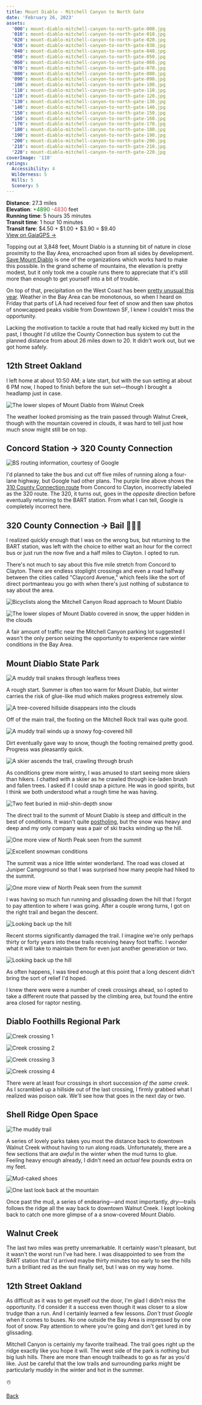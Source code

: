 ```yaml
---
title: Mount Diablo - Mitchell Canyon to North Gate
date: 'February 26, 2023'
assets:
  '000': mount-diablo-mitchell-canyon-to-north-gate-000.jpg
  '010': mount-diablo-mitchell-canyon-to-north-gate-010.jpg
  '020': mount-diablo-mitchell-canyon-to-north-gate-020.jpg
  '030': mount-diablo-mitchell-canyon-to-north-gate-030.jpg
  '040': mount-diablo-mitchell-canyon-to-north-gate-040.jpg
  '050': mount-diablo-mitchell-canyon-to-north-gate-050.jpg
  '060': mount-diablo-mitchell-canyon-to-north-gate-060.jpg
  '070': mount-diablo-mitchell-canyon-to-north-gate-070.jpg
  '080': mount-diablo-mitchell-canyon-to-north-gate-080.jpg
  '090': mount-diablo-mitchell-canyon-to-north-gate-090.jpg
  '100': mount-diablo-mitchell-canyon-to-north-gate-100.jpg
  '110': mount-diablo-mitchell-canyon-to-north-gate-110.jpg
  '120': mount-diablo-mitchell-canyon-to-north-gate-120.jpg
  '130': mount-diablo-mitchell-canyon-to-north-gate-130.jpg
  '140': mount-diablo-mitchell-canyon-to-north-gate-140.jpg
  '150': mount-diablo-mitchell-canyon-to-north-gate-150.jpg
  '160': mount-diablo-mitchell-canyon-to-north-gate-160.jpg
  '170': mount-diablo-mitchell-canyon-to-north-gate-170.jpg
  '180': mount-diablo-mitchell-canyon-to-north-gate-180.jpg
  '190': mount-diablo-mitchell-canyon-to-north-gate-190.jpg
  '200': mount-diablo-mitchell-canyon-to-north-gate-200.jpg
  '210': mount-diablo-mitchell-canyon-to-north-gate-210.jpg
  '220': mount-diablo-mitchell-canyon-to-north-gate-220.jpg
coverImage: '110'
ratings:
  Accessibility: 4
  Wilderness: 5
  Hills: 5
  Scenery: 5
---
```


<span data-behavior="introduction"></span>

**Distance**: 27.3 miles<br>
**Elevation**: <span style="color:green">+4890</span> <span style="color:#ca4747">-4830</span> feet<br>
**Running time**: 5 hours 35 minutes<br>
**Transit time**: 1 hour 10 minutes<br>
**Transit fare**: $4.50 + $1.00 + $3.90 = $9.40<br>
[View on GaiaGPS →](https://www.gaiagps.com/public/HRMfqYshRELHjLTpyFbToSxN)

Topping out at 3,848 feet, Mount Diablo is a stunning bit of nature in close proximity to the Bay Area, encroached upon from all sides by development. [Save Mount Diablo](https://savemountdiablo.org/) is one of the organizations which works hard to make this possible. In the grand scheme of mountains, the elevation is pretty modest, but it only took me a couple runs there to appreciate that it's still more than enough to get yourself into a bit of trouble.

On top of that, precipitation on the West Coast has been [pretty unusual this year](https://ggweather.com/seasonal_rain.htm). Weather in the Bay Area can be monotonous, so when I heard on Friday that parts of LA had received four feet of snow and then saw photos of snowcapped peaks visible from Downtown SF, I knew I couldn't miss the opportunity.

Lacking the motivation to tackle a route that had really kicked my butt in the past, I thought I'd utilize the County Connection bus system to cut the planned distance from about 26 miles down to 20. It didn't work out, but we got home safely.

<span data-behavior="anchor" data-feature-index="0" data-mile-position="0"></span>
## 12th Street Oakland

<span data-behavior="anchor" data-feature-index="0" data-mile-position="0.0"></span>
I left home at about 10:50 AM; a late start, but with the sun setting at about 6 PM now, I hoped to finish before the sun set—though I brought a headlamp just in case.

<span data-behavior="anchor" data-feature-index="0" data-mile-position="14.0"></span>
![The lower slopes of Mount Diablo from Walnut Creek](mount-diablo-mitchell-canyon-to-north-gate-000.jpg)

The weather looked promising as the train passed through Walnut Creek, though with the mountain covered in clouds, it was hard to tell just how much snow might still be on top.

<span data-behavior="anchor" data-feature-index="1" data-mile-position="0"></span>
## Concord Station &rarr; 320 County Connection

<span data-behavior="anchor" data-feature-index="1" data-mile-position="0"></span>
![BS routing information, courtesy of Google](mount-diablo-mitchell-canyon-to-north-gate-010.jpg)

I'd planned to take the bus and cut off five miles of running along a four-lane highway, but Google had other plans. The purple line above shows the [310 County Connection route](https://countyconnection.com/map/) from Concord to Clayton, incorrectly labeled as the 320 route. The 320, it turns out, goes in the *opposite* direction before eventually returning to the BART station. From what I can tell, Google is completely incorrect here.

<span data-behavior="anchor" data-feature-index="2" data-mile-position="0"></span>
## 320 County Connection &rarr; Bail 🤦🏻‍♂️

<span data-behavior="anchor" data-feature-index="2" data-mile-position="0.25"></span>
I realized quickly enough that I was on the wrong bus, but returning to the BART station, was left with the choice to either wait an hour for the correct bus or just run the now five and a half miles to Clayton. I opted to run.

<span data-behavior="anchor" data-feature-index="2" data-mile-position="3.5"></span>
There's not much to say about this five mile stretch from Concord to Clayton. There are endless stoplight crossings and even a road halfway between the cities called "Claycord Avenue," which feels like the sort of direct portmanteau you go with when there's just nothing of substance to say about the area.

<span data-behavior="anchor" data-feature-index="2" data-mile-position="6.8"></span>
![Bicyclists along the Mitchell Canyon Road approach to Mount Diablo](mount-diablo-mitchell-canyon-to-north-gate-040.jpg)

![The lower slopes of Mount Diablo covered in snow, the upper hidden in the clouds](mount-diablo-mitchell-canyon-to-north-gate-030.jpg)

A fair amount of traffic near the Mitchell Canyon parking lot suggested I wasn't the only person seizing the opportunity to experience rare winter conditions in the Bay Area.

<span data-behavior="anchor" data-feature-index="2" data-mile-position="7.3" data-split></span>
## Mount Diablo State Park

<span data-behavior="anchor" data-feature-index="2" data-mile-position="7.6"></span>
![A muddy trail snakes through leafless trees](mount-diablo-mitchell-canyon-to-north-gate-050.jpg)

A rough start. Summer is often too warm for Mount Diablo, but winter carries the risk of glue-like mud which makes progress extremely slow.

<span data-behavior="anchor" data-feature-index="2" data-mile-position="8.9"></span>
![A tree-covered hillside disappears into the clouds](mount-diablo-mitchell-canyon-to-north-gate-060.jpg)

Off of the main trail, the footing on the Mitchell Rock trail was quite good.

<span data-behavior="anchor" data-feature-index="2" data-mile-position="10.5"></span>
![A muddy trail winds up a snowy fog-covered hill](mount-diablo-mitchell-canyon-to-north-gate-070.jpg)

Dirt eventually gave way to snow, though the footing remained pretty good. Progress was pleasantly quick.

<span data-behavior="anchor" data-feature-index="2" data-mile-position="11.6"></span>
![A skier ascends the trail, crawling through brush](mount-diablo-mitchell-canyon-to-north-gate-080.jpg)

As conditions grew more wintry, I was amused to start seeing more skiers than hikers. I chatted with a skiier as he crawled through ice-laden brush and fallen trees. I asked if I could snap a picture. He was in good spirits, but I think we both understood what a rough time he was having.

<span data-behavior="anchor" data-feature-index="2" data-mile-position="12.3"></span>
![Two feet buried in mid-shin-depth snow](mount-diablo-mitchell-canyon-to-north-gate-090.jpg)

The direct trail to the summit of Mount Diablo is steep and difficult in the best of conditions. It wasn't quite [postholing](https://www.rei.com/blog/snowsports/semi-rad-the-joy-of-postholing), but the snow was heavy and deep and my only company was a pair of ski tracks winding up the hill.

<span data-behavior="anchor" data-feature-index="2" data-mile-position="13.0"></span>
![One more view of North Peak seen from the summit](mount-diablo-mitchell-canyon-to-north-gate-110.jpg)

![Excellent snowman conditions](mount-diablo-mitchell-canyon-to-north-gate-120.jpg)

The summit was a nice little winter wonderland. The road was closed at Juniper Campground so that I was surprised how many people had hiked to the summit.

<span data-behavior="anchor" data-feature-index="2" data-mile-position="14.2"></span>
![One more view of North Peak seen from the summit](mount-diablo-mitchell-canyon-to-north-gate-130.jpg)

I was having so much fun running and glissading down the hill that I forgot to pay attention to where I was going. After a couple wrong turns, I got on the right trail and began the descent.

<span data-behavior="anchor" data-feature-index="2" data-mile-position="17.2"></span>
![Looking back up the hill](mount-diablo-mitchell-canyon-to-north-gate-150.jpg)

Recent storms significantly damaged the trail. I imagine we're only perhaps thirty or forty years into these trails receiving heavy foot traffic. I wonder what it will take to maintain them for even just another generation or two.

<span data-behavior="anchor" data-feature-index="2" data-mile-position="18.1"></span>
![Looking back up the hill](mount-diablo-mitchell-canyon-to-north-gate-140.jpg)

As often happens, I was tired enough at this point that a long descent didn't bring the sort of relief I'd hoped.

<span data-behavior="anchor" data-feature-index="2" data-mile-position="19.45"></span>
I knew there were were a number of creek crossings ahead, so I opted to take a different route that passed by the climbing area, but found the entire area closed for raptor nesting.

<span data-behavior="anchor" data-feature-index="2" data-mile-position="21.5" data-split></span>
## Diablo Foothills Regional Park

<span data-behavior="anchor" data-feature-index="2" data-mile-position="21.8"></span>
![Creek crossing 1](mount-diablo-mitchell-canyon-to-north-gate-160.jpg)

![Creek crossing 2](mount-diablo-mitchell-canyon-to-north-gate-170.jpg)

![Creek crossing 3](mount-diablo-mitchell-canyon-to-north-gate-180.jpg)

![Creek crossing 4](mount-diablo-mitchell-canyon-to-north-gate-190.jpg)

There were at least four crossings in short succession _of the same creek_. As I scrambled up a hillside out of the last crossing, I firmly grabbed what I realized was poison oak. We'll see how that goes in the next day or two.

<span data-behavior="anchor" data-feature-index="2" data-mile-position="22.7" data-split></span>
## Shell Ridge Open Space

<span data-behavior="anchor" data-feature-index="2" data-mile-position="22.9"></span>
![The muddy trail](mount-diablo-mitchell-canyon-to-north-gate-200.jpg)

A series of lovely parks takes you most the distance back to downtown Walnut Creek without having to run along roads. Unfortunately, there are a few sections that are *awful* in the winter when the mud turns to glue. Feeling heavy enough already, I didn't need an *actual* few pounds extra on my feet.

![Mud-caked shoes](mount-diablo-mitchell-canyon-to-north-gate-210.jpg)

<span data-behavior="anchor" data-feature-index="2" data-mile-position="24.3"></span>
![One last look back at the mountain](mount-diablo-mitchell-canyon-to-north-gate-220.jpg)

Once past the mud, a series of endearing—and most importantly, *dry*—trails follows the ridge all the way back to downtown Walnut Creek. I kept looking back to catch one more glimpse of a a snow-covered Mount Diablo.

<span data-behavior="anchor" data-feature-index="3" data-mile-position="0" data-split></span>
## Walnut Creek

<span data-behavior="anchor" data-feature-index="3" data-mile-position="0"></span>

The last two miles was pretty unremarkable. It certainly wasn't pleasant, but it wasn't the worst run I've had here. I was disappointed to see from the BART station that I'd arrived maybe thirty minutes too early to see the hills turn a brilliant red as the sun finally set, but I was on my way home.

<span data-behavior="anchor" data-feature-index="3" data-mile-position="15"></span>
## 12th Street Oakland

<span data-behavior="conclusion"></span>

As difficult as it was to get myself out the door, I'm glad I didn't miss the opportunity. I'd consider it a success even though it was closer to a slow trudge than a run. And I certainly learned a few lessons. *Don't trust Google* when it comes to buses. No one outside the Bay Area is impressed by one foot of snow. Pay attention to where you're going and don't get lured in by glissading.

Mitchell Canyon is certainly my favorite trailhead. The trail goes right up the ridge exactly like you hope it will. The west side of the park is nothing but big lush hills. There are more than enough trailheads to go as far as you'd like. Just be careful that the low trails and surrounding parks might be particularly muddy in the winter and hot in the summer.

☃️

[Back]()
